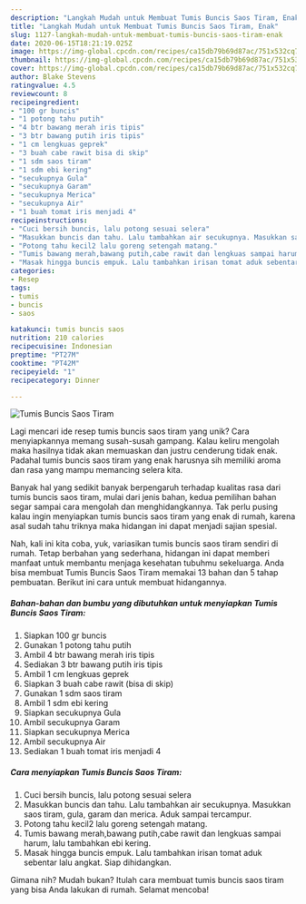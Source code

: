 ```yaml
---
description: "Langkah Mudah untuk Membuat Tumis Buncis Saos Tiram, Enak"
title: "Langkah Mudah untuk Membuat Tumis Buncis Saos Tiram, Enak"
slug: 1127-langkah-mudah-untuk-membuat-tumis-buncis-saos-tiram-enak
date: 2020-06-15T18:21:19.025Z
image: https://img-global.cpcdn.com/recipes/ca15db79b69d87ac/751x532cq70/tumis-buncis-saos-tiram-foto-resep-utama.jpg
thumbnail: https://img-global.cpcdn.com/recipes/ca15db79b69d87ac/751x532cq70/tumis-buncis-saos-tiram-foto-resep-utama.jpg
cover: https://img-global.cpcdn.com/recipes/ca15db79b69d87ac/751x532cq70/tumis-buncis-saos-tiram-foto-resep-utama.jpg
author: Blake Stevens
ratingvalue: 4.5
reviewcount: 8
recipeingredient:
- "100 gr buncis"
- "1 potong tahu putih"
- "4 btr bawang merah iris tipis"
- "3 btr bawang putih iris tipis"
- "1 cm lengkuas geprek"
- "3 buah cabe rawit bisa di skip"
- "1 sdm saos tiram"
- "1 sdm ebi kering"
- "secukupnya Gula"
- "secukupnya Garam"
- "secukupnya Merica"
- "secukupnya Air"
- "1 buah tomat iris menjadi 4"
recipeinstructions:
- "Cuci bersih buncis, lalu potong sesuai selera"
- "Masukkan buncis dan tahu. Lalu tambahkan air secukupnya. Masukkan saos tiram, gula, garam dan merica. Aduk sampai tercampur."
- "Potong tahu kecil2 lalu goreng setengah matang."
- "Tumis bawang merah,bawang putih,cabe rawit dan lengkuas sampai harum, lalu tambahkan ebi kering."
- "Masak hingga buncis empuk. Lalu tambahkan irisan tomat aduk sebentar lalu angkat. Siap dihidangkan."
categories:
- Resep
tags:
- tumis
- buncis
- saos

katakunci: tumis buncis saos 
nutrition: 210 calories
recipecuisine: Indonesian
preptime: "PT27M"
cooktime: "PT42M"
recipeyield: "1"
recipecategory: Dinner

---
```



![Tumis Buncis Saos Tiram](https://img-global.cpcdn.com/recipes/ca15db79b69d87ac/751x532cq70/tumis-buncis-saos-tiram-foto-resep-utama.jpg)

Lagi mencari ide resep tumis buncis saos tiram yang unik? Cara menyiapkannya memang susah-susah gampang. Kalau keliru mengolah maka hasilnya tidak akan memuaskan dan justru cenderung tidak enak. Padahal tumis buncis saos tiram yang enak harusnya sih memiliki aroma dan rasa yang mampu memancing selera kita.



Banyak hal yang sedikit banyak berpengaruh terhadap kualitas rasa dari tumis buncis saos tiram, mulai dari jenis bahan, kedua pemilihan bahan segar sampai cara mengolah dan menghidangkannya. Tak perlu pusing kalau ingin menyiapkan tumis buncis saos tiram yang enak di rumah, karena asal sudah tahu triknya maka hidangan ini dapat menjadi sajian spesial.


Nah, kali ini kita coba, yuk, variasikan tumis buncis saos tiram sendiri di rumah. Tetap berbahan yang sederhana, hidangan ini dapat memberi manfaat untuk membantu menjaga kesehatan tubuhmu sekeluarga. Anda bisa membuat Tumis Buncis Saos Tiram memakai 13 bahan dan 5 tahap pembuatan. Berikut ini cara untuk membuat hidangannya.

<!--inarticleads1-->

##### Bahan-bahan dan bumbu yang dibutuhkan untuk menyiapkan Tumis Buncis Saos Tiram:

1. Siapkan 100 gr buncis
1. Gunakan 1 potong tahu putih
1. Ambil 4 btr bawang merah iris tipis
1. Sediakan 3 btr bawang putih iris tipis
1. Ambil 1 cm lengkuas geprek
1. Siapkan 3 buah cabe rawit (bisa di skip)
1. Gunakan 1 sdm saos tiram
1. Ambil 1 sdm ebi kering
1. Siapkan secukupnya Gula
1. Ambil secukupnya Garam
1. Siapkan secukupnya Merica
1. Ambil secukupnya Air
1. Sediakan 1 buah tomat iris menjadi 4




<!--inarticleads2-->

##### Cara menyiapkan Tumis Buncis Saos Tiram:

1. Cuci bersih buncis, lalu potong sesuai selera
1. Masukkan buncis dan tahu. Lalu tambahkan air secukupnya. Masukkan saos tiram, gula, garam dan merica. Aduk sampai tercampur.
1. Potong tahu kecil2 lalu goreng setengah matang.
1. Tumis bawang merah,bawang putih,cabe rawit dan lengkuas sampai harum, lalu tambahkan ebi kering.
1. Masak hingga buncis empuk. Lalu tambahkan irisan tomat aduk sebentar lalu angkat. Siap dihidangkan.




Gimana nih? Mudah bukan? Itulah cara membuat tumis buncis saos tiram yang bisa Anda lakukan di rumah. Selamat mencoba!
